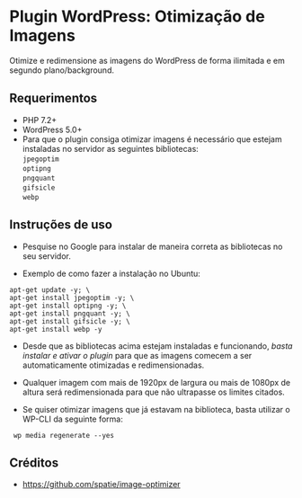 # Plugin WordPress: Otimização de Imagens

Otimize e redimensione as imagens do WordPress de forma ilimitada e em segundo plano/background.

## Requerimentos
* PHP 7.2+
* WordPress 5.0+
* Para que o plugin consiga otimizar imagens é necessário que estejam instaladas no servidor as seguintes bibliotecas:  
`jpegoptim`  
`optipng`  
`pngquant`  
`gifsicle`  
`webp`

## Instruções de uso
* Pesquise no Google para instalar de maneira correta as bibliotecas no seu servidor.

* Exemplo de como fazer a instalação no Ubuntu:
```
apt-get update -y; \
apt-get install jpegoptim -y; \
apt-get install optipng -y; \
apt-get install pngquant -y; \
apt-get install gifsicle -y; \
apt-get install webp -y
```

* Desde que as bibliotecas acima estejam instaladas e funcionando, *basta instalar e ativar o plugin* para que as imagens comecem a ser automaticamente otimizadas e redimensionadas.

* Qualquer imagem com mais de 1920px de largura ou mais de 1080px de altura será redimensionada para que não ultrapasse os limites citados.

* Se quiser otimizar imagens que já estavam na biblioteca, basta utilizar o WP-CLI da seguinte forma:
```
 wp media regenerate --yes
```

## Créditos
* https://github.com/spatie/image-optimizer
